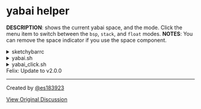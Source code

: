   # yabai helper

**DESCRIPTION**: shows the current yabai space, and the mode. Click the menu item to switch between the `bsp`, `stack`, and `float` modes.
**NOTES**: You can remove the space indicator if you use the space component.

<details>
   <summary>sketchybarrc</summary>

```sh
sketchybar -m --add item yabai right
sketchybar -m --set yabai update_freq=3
sketchybar -m --set yabai script="~/.config/sketchybar/plugins/yabai.sh"
sketchybar -m --subscribe yabai space_change
sketchybar -m --set yabai click_script="~/.config/sketchybar/plugins/yabai_click.sh"
```
</details>

<details>
   <summary>yabai.sh</summary>

```sh
#!/bin/bash

space_number=$(yabai -m query --spaces --display | jq 'map(select(."focused" == 1))[-1].index')
yabai_mode=$(yabai -m query --spaces --display | jq -r 'map(select(."focused" == 1))[-1].type')

sketchybar -m --set yabai label="$space_number:$yabai_mode"
```
</details>

<details>
   <summary>yabai_click.sh</summary>

```sh
#!/bin/bash

space_number=$(yabai -m query --spaces --display | jq 'map(select(."focused" == 1))[-1].index')
yabai_mode=$(yabai -m query --spaces --display | jq -r 'map(select(."focused" == 1))[-1].type')

case "$yabai_mode" in
    bsp)
    yabai -m config layout stack
    ;;
    stack)
    yabai -m config layout float
    ;;
    float)
    yabai -m config layout bsp
    ;;
esac

new_yabai_mode=$(yabai -m query --spaces --display | jq -r 'map(select(."focused" == 1))[-1].type')

sketchybar -m --set yabai label="$space_number:$new_yabai_mode"
```
</details>
Felix: Update to v2.0.0

---

Created by [@es183923](https://github.com/es183923)

[View Original Discussion](https://github.com/FelixKratz/SketchyBar/discussions/12#discussioncomment-1274836)
